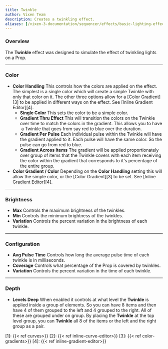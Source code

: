 ```yaml
---
title: Twinkle
author: Vixen Team
description: Creates a twinkling effect.
aliases: [/vixen-3-documentation/sequencer/effects/basic-lighting-effects/twinkle/]
---
```


### Overview

The **Twinkle** effect was designed to simulate the effect of twinkling lights on a Prop. 

---

### Color

* **Color Handling** This controls how the colors are applied on the effect. The simplest is a single color which will create a simple Twinkle with only that color on it. The other three options allow for a [Color Gradient][3] to be applied in different ways on the effect. See [Inline Gradient Editor][4].
  * **Single Color** This sets the color to be a simple color.
  * **Gradient Thru Effect** This will transition the colors on the Twinkle over time to match the colors in the gradient. This allows you to have  a Twinkle that goes from say red to blue over the duration.
  * **Gradient Per Pulse** Each individual pulse within the Twinkle will have the gradient applied to it. Each pulse will have the same color. So the pulse can go from red to blue.
  * **Gradient Across Items** The gradient will be applied proportionately over group of items that the Twinkle covers with each item receiving the color within the gradient that corresponds to it's percentage of the entire group.
* **Color Gradient / Color** Depending on the **Color Handling** setting this will allow the simple color, or the [Color Gradient][3] to be set. See [Inline Gradient Editor][4].

---

### Brightness

* **Max** Controls the maximum brightness of the twinkles.
* **Min** Controls the minimum brightness of the twinkles.
* **Variation** Controls the percent variation in the brightness of each twinkle.

---

### Configuration

* **Avg Pulse Time** Controls how long the average pulse time of each twinkle is in milliseconds.
* **Coverage** Controls what percentage of the Prop is covered by twinkles.
* **Variation** Controls the percent variation in the time of each twinkle.
  
---

### Depth

* **Levels Deep** When enabled it controls at what level the **Twinkle** is applied inside a group of elements. So you can have 8 items and then have 4 of them grouped to the left and 4 grouped to the right. All of these are grouped under on group. By placing the **Twinkle** at the top level group, you can **Twinkle** all 8 of the items or the left and the right group as a pair.

[1]: {{< ref curves>}}
[2]: {{< ref inline-curve-editor>}}
[3]: {{< ref color-gradients>}}
[4]: {{< ref inline-gradient-editor>}}
